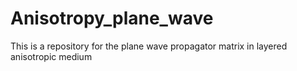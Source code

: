 # Anisotropy_plane_wave
This is a repository for the plane wave propagator matrix in layered anisotropic medium
